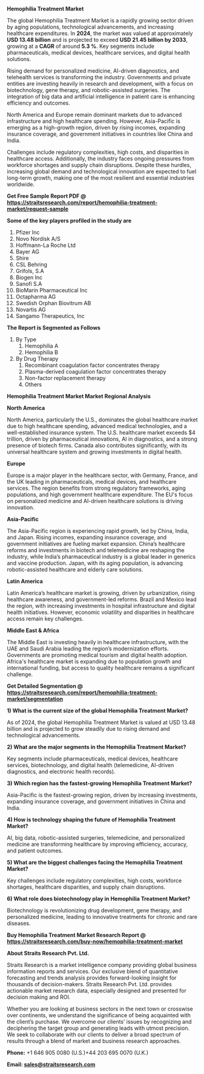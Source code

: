 <p><strong>Hemophilia Treatment Market</strong></p>
<p>The global Hemophilia Treatment Market is a rapidly growing sector driven by aging populations, technological advancements, and increasing healthcare expenditures. In <strong>2024</strong>, the market was valued at approximately <strong>USD 13.48 billion</strong> and is projected to exceed <strong>USD 21.45 billion</strong><strong> by 2033</strong>, growing at a <strong>CAGR</strong> of around <strong>5.3 %</strong>. Key segments include pharmaceuticals, medical devices, healthcare services, and digital health solutions.</p>
<p>Rising demand for personalized medicine, AI-driven diagnostics, and telehealth services is transforming the industry. Governments and private entities are investing heavily in research and development, with a focus on biotechnology, gene therapy, and robotic-assisted surgeries. The integration of big data and artificial intelligence in patient care is enhancing efficiency and outcomes.</p>
<p>North America and Europe remain dominant markets due to advanced infrastructure and high healthcare spending. However, Asia-Pacific is emerging as a high-growth region, driven by rising incomes, expanding insurance coverage, and government initiatives in countries like China and India.</p>
<p>Challenges include regulatory complexities, high costs, and disparities in healthcare access. Additionally, the industry faces ongoing pressures from workforce shortages and supply chain disruptions. Despite these hurdles, increasing global demand and technological innovation are expected to fuel long-term growth, making one of the most resilient and essential industries worldwide.</p>
<p><strong>Get Free Sample Report PDF @ <a href=https://straitsresearch.com/report/hemophilia-treatment-market/request-sample>https://straitsresearch.com/report/hemophilia-treatment-market/request-sample</a></strong></p>
<div><strong>Some of the key players profiled in the study are</strong></div>
<p><ol>
<li>Pfizer Inc</li>
<li>Novo Nordisk A/S</li>
<li>Hoffmann-La Roche Ltd</li>
<li>Bayer AG</li>
<li>Shire</li>
<li>CSL Behring</li>
<li>Grifols, S.A</li>
<li>Biogen Inc</li>
<li>Sanofi S.A</li>
<li>BioMarin Pharmaceutical Inc</li>
<li>Octapharma AG</li>
<li>Swedish Orphan Biovitrum AB</li>
<li>Novartis AG</li>
<li>Sangamo Therapeutics, Inc</li>
</ol></p>
<p><strong>The Report is Segmented as Follows</strong></p>
<p><ol>
<li>By Type
<ol>
<li>Hemophilia A</li>
<li>Hemophilia B</li>
</ol>
</li>
<li>By Drug Therapy
<ol>
<li>Recombinant coagulation factor concentrates therapy</li>
<li>Plasma-derived coagulation factor concentrates therapy</li>
<li>Non-factor replacement therapy</li>
<li>Others</li>
</ol>
</li>
</ol></p>
<p><strong>Hemophilia Treatment Market Market Regional Analysis</strong></p>
<p><strong>North America</strong></p>
<p>North America, particularly the U.S., dominates the global healthcare market due to high healthcare spending, advanced medical technologies, and a well-established insurance system. The U.S. healthcare market exceeds $4 trillion, driven by pharmaceutical innovations, AI in diagnostics, and a strong presence of biotech firms. Canada also contributes significantly, with its universal healthcare system and growing investments in digital health.</p>
<p><strong>Europe</strong></p>
<p>Europe is a major player in the healthcare sector, with Germany, France, and the UK leading in pharmaceuticals, medical devices, and healthcare services. The region benefits from strong regulatory frameworks, aging populations, and high government healthcare expenditure. The EU's focus on personalized medicine and AI-driven healthcare solutions is driving innovation.</p>
<p><strong>Asia-Pacific</strong></p>
<p>The Asia-Pacific region is experiencing rapid growth, led by China, India, and Japan. Rising incomes, expanding insurance coverage, and government initiatives are fueling market expansion. China&rsquo;s healthcare reforms and investments in biotech and telemedicine are reshaping the industry, while India&rsquo;s pharmaceutical industry is a global leader in generics and vaccine production. Japan, with its aging population, is advancing robotic-assisted healthcare and elderly care solutions.</p>
<p><strong>Latin America</strong></p>
<p>Latin America&rsquo;s healthcare market is growing, driven by urbanization, rising healthcare awareness, and government-led reforms. Brazil and Mexico lead the region, with increasing investments in hospital infrastructure and digital health initiatives. However, economic volatility and disparities in healthcare access remain key challenges.</p>
<p><strong>Middle East &amp; Africa</strong></p>
<p>The Middle East is investing heavily in healthcare infrastructure, with the UAE and Saudi Arabia leading the region&rsquo;s modernization efforts. Governments are promoting medical tourism and digital health adoption. Africa's healthcare market is expanding due to population growth and international funding, but access to quality healthcare remains a significant challenge.</p>
<p><strong>Get Detailed Segmentation @ <a href=https://straitsresearch.com/report/hemophilia-treatment-market/segmentation>https://straitsresearch.com/report/hemophilia-treatment-market/segmentation</a></strong></p>
<p><strong>1) What is the current size of the global Hemophilia Treatment Market?</strong></p>
<p>As of 2024, the global Hemophilia Treatment Market is valued at USD 13.48 billion and is projected to grow steadily due to rising demand and technological advancements.</p>
<p><strong>2) What are the major segments in the Hemophilia Treatment Market?</strong></p>
<p>Key segments include pharmaceuticals, medical devices, healthcare services, biotechnology, and digital health (telemedicine, AI-driven diagnostics, and electronic health records).</p>
<p><strong>3) Which region has the fastest-growing Hemophilia Treatment Market?</strong></p>
<p>Asia-Pacific is the fastest-growing region, driven by increasing investments, expanding insurance coverage, and government initiatives in China and India.</p>
<p><strong>4) How is technology shaping the future of Hemophilia Treatment Market?</strong></p>
<p>AI, big data, robotic-assisted surgeries, telemedicine, and personalized medicine are transforming healthcare by improving efficiency, accuracy, and patient outcomes.</p>
<p><strong>5) What are the biggest challenges facing the Hemophilia Treatment Market?</strong></p>
<p>Key challenges include regulatory complexities, high costs, workforce shortages, healthcare disparities, and supply chain disruptions.</p>
<p><strong>6) What role does biotechnology play in Hemophilia Treatment Market?</strong></p>
<p>Biotechnology is revolutionizing drug development, gene therapy, and personalized medicine, leading to innovative treatments for chronic and rare diseases.</p>
<p><strong>Buy Hemophilia Treatment Market Research Report @ <a href=https://straitsresearch.com/buy-now/hemophilia-treatment-market>https://straitsresearch.com/buy-now/hemophilia-treatment-market</a></strong></p>
<p><strong>About Straits Research Pvt. Ltd.</strong></p>
<p>Straits Research is a market intelligence company providing global business information reports and services. Our exclusive blend of quantitative forecasting and trends analysis provides forward-looking insight for thousands of decision-makers. Straits Research Pvt. Ltd. provides actionable market research data, especially designed and presented for decision making and ROI.</p>
<p>Whether you are looking at business sectors in the next town or crosswise over continents, we understand the significance of being acquainted with the client&rsquo;s purchase. We overcome our clients&rsquo; issues by recognizing and deciphering the target group and generating leads with utmost precision. We seek to collaborate with our clients to deliver a broad spectrum of results through a blend of market and business research approaches.</p>
<p><strong><strong>Phone:</strong></strong> +1 646 905 0080 (U.S.)+44 203 695 0070 (U.K.)</p>
<p><strong><strong>Email: </strong></strong><a href=mailto:sales@straitsresearch.com><strong><u><strong>sales@straitsresearch.com</strong></u></strong></a></p>
